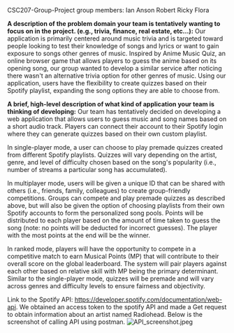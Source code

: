 CSC207-Group-Project
group members:
Ian
Anson
Robert
Ricky
Flora

**A description of the problem domain your team is tentatively wanting to focus 
on in the project. (e.g., trivia, finance, real estate, etc…):**
Our application is primarily centered around music trivia and is targeted toward 
people looking to test their knowledge of songs and lyrics or want to gain exposure 
to songs other genres of music. Inspired by Anime Music Quiz, an online browser 
game that allows players to guess the anime based on its opening song, our group 
wanted to develop a similar service after noticing there wasn't an alternative 
trivia option for other genres of music. Using our application, users have the 
flexibility to create quizzes based on their Spotify playlist, expanding the song 
options they are able to choose from.

**A brief, high-level description of what kind of application your team is thinking 
of developing:**
Our team has tentatively decided on developing a web application that allows users 
to guess music and song names based on a short audio track. Players can connect their 
account to their Spotify login where they can generate quizzes based on their own 
custom playlist.

In single-player mode, a user can choose to play premade quizzes created from 
different Spotify playlists. Quizzes will vary depending on the artist, genre, and 
level of difficulty chosen based on the song's popularity (i.e., number of streams a 
particular song has accumulated).

In multiplayer mode, users will be given a unique ID that can be shared with others 
(i.e., friends, family, colleagues) to create group-friendly competitions. Groups 
can compete and play premade quizzes as described above, but will also be given the 
option of choosing playlists from their own Spotify accounts to form the personalized 
song pools. Points will be distributed to each player based on the amount of time 
taken to guess the song (note: no points will be deducted for incorrect guesses). 
The player with the most points at the end will be the winner.

In ranked mode, players will have the opportunity to compete in a competitive match to
earn Musical Points (MP) that will contribute to their overall score on the global 
leaderboard. The system will pair players against each other based on relative skill 
with MP being the primary determinant. Similar to the single-player mode, quizzes will 
be premade and will vary across genres and difficulty levels to ensure fairness and 
objectivity. 

Link to the Spotify API: https://developer.spotify.com/documentation/web-api.
We obtained an access token to the spotify API and made a Get request 
to obtain information about an artist named Radiohead. Below is the screenshot
of calling API using postman.
![API_screenshot.jpeg](/Users/floraguo/IdeaProjects/Song-Guesser/photos/API_screenshot.jpeg)

